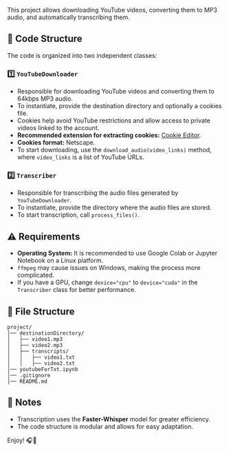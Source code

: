 This project allows downloading YouTube videos, converting them to MP3 audio, and automatically transcribing them.

## 📌 Code Structure

The code is organized into two independent classes:

### 1️⃣ `YouTubeDownloader`
- Responsible for downloading YouTube videos and converting them to 64kbps MP3 audio.
- To instantiate, provide the destination directory and optionally a cookies file.
- Cookies help avoid YouTube restrictions and allow access to private videos linked to the account.
- **Recommended extension for extracting cookies:** [Cookie Editor](https://chromewebstore.google.com/detail/editor-de-cookies/ookdjilphngeeeghgngjabigmpepanpl).
- **Cookies format:** Netscape.
- To start downloading, use the `download_audio(video_links)` method, where `video_links` is a list of YouTube URLs.

### 2️⃣ `Transcriber`
- Responsible for transcribing the audio files generated by `YouTubeDownloader`.
- To instantiate, provide the directory where the audio files are stored.
- To start transcription, call `process_files()`.


## ⚠️ Requirements
- **Operating System:** It is recommended to use Google Colab or Jupyter Notebook on a Linux platform.
- `ffmpeg` may cause issues on Windows, making the process more complicated.
- If you have a GPU, change `device="cpu"` to `device="cuda"` in the `Transcriber` class for better performance.

## 📂 File Structure
```
project/
│── destinationDirectory/
│   ├── video1.mp3
│   ├── video2.mp3
│   ├── transcripts/
│   │   ├── video1.txt
│   │   ├── video2.txt
│── youtubeForTxt.ipynb
│── .gitignore
│── README.md
```

## 📌 Notes
- Transcription uses the **Faster-Whisper** model for greater efficiency.
- The code structure is modular and allows for easy adaptation.

Enjoy! 🎧📜
